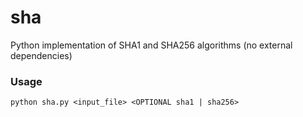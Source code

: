 # sha
Python implementation of SHA1 and SHA256 algorithms (no external dependencies)

### Usage
```
python sha.py <input_file> <OPTIONAL sha1 | sha256>
```
